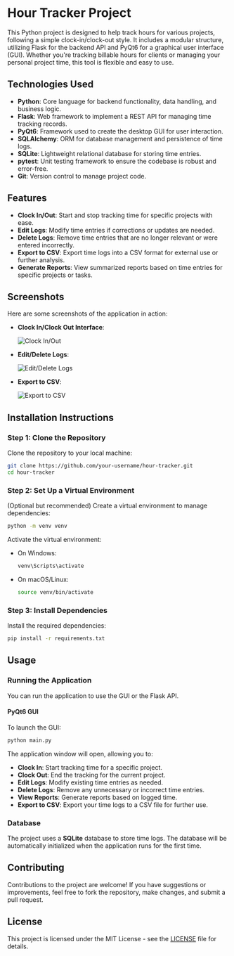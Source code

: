 
# Hour Tracker Project

This Python project is designed to help track hours for various projects, following a simple clock-in/clock-out style. It includes a modular structure, utilizing Flask for the backend API and PyQt6 for a graphical user interface (GUI). Whether you're tracking billable hours for clients or managing your personal project time, this tool is flexible and easy to use.

## Technologies Used

- **Python**: Core language for backend functionality, data handling, and business logic.
- **Flask**: Web framework to implement a REST API for managing time tracking records.
- **PyQt6**: Framework used to create the desktop GUI for user interaction.
- **SQLAlchemy**: ORM for database management and persistence of time logs.
- **SQLite**: Lightweight relational database for storing time entries.
- **pytest**: Unit testing framework to ensure the codebase is robust and error-free.
- **Git**: Version control to manage project code.

## Features

- **Clock In/Out**: Start and stop tracking time for specific projects with ease.
- **Edit Logs**: Modify time entries if corrections or updates are needed.
- **Delete Logs**: Remove time entries that are no longer relevant or were entered incorrectly.
- **Export to CSV**: Export time logs into a CSV format for external use or further analysis.
- **Generate Reports**: View summarized reports based on time entries for specific projects or tasks.


## Screenshots

Here are some screenshots of the application in action:

- **Clock In/Clock Out Interface**:

  ![Clock In/Out](screenshots/clock-in-out.png)

- **Edit/Delete Logs**:

  ![Edit/Delete Logs](screenshots/edit-delete.png)

- **Export to CSV**:

  ![Export to CSV](screenshots/export-csv.png)
  
## Installation Instructions

### Step 1: Clone the Repository

Clone the repository to your local machine:

```bash
git clone https://github.com/your-username/hour-tracker.git
cd hour-tracker
```

### Step 2: Set Up a Virtual Environment

(Optional but recommended) Create a virtual environment to manage dependencies:

```bash
python -m venv venv
```

Activate the virtual environment:

- On Windows:
  ```bash
  venv\Scripts\activate
  ```
- On macOS/Linux:
  ```bash
  source venv/bin/activate
  ```

### Step 3: Install Dependencies

Install the required dependencies:

```bash
pip install -r requirements.txt
```

## Usage

### Running the Application

You can run the application to use the GUI or the Flask API.

#### PyQt6 GUI

To launch the GUI:

```bash
python main.py
```

The application window will open, allowing you to:
   - **Clock In**: Start tracking time for a specific project.
   - **Clock Out**: End the tracking for the current project.
   - **Edit Logs**: Modify existing time entries as needed.
   - **Delete Logs**: Remove any unnecessary or incorrect time entries.
   - **View Reports**: Generate reports based on logged time.
   - **Export to CSV**: Export your time logs to a CSV file for further use.

### Database

The project uses a **SQLite** database to store time logs. The database will be automatically initialized when the application runs for the first time.


## Contributing

Contributions to the project are welcome! If you have suggestions or improvements, feel free to fork the repository, make changes, and submit a pull request.

## License

This project is licensed under the MIT License - see the [LICENSE](LICENSE) file for details.
